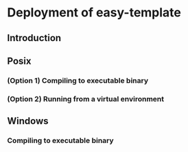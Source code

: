 # Deployment of easy-template

## Introduction


## Posix

### (Option 1) Compiling to executable binary

### (Option 2) Running from a virtual environment

## Windows


### Compiling to executable binary